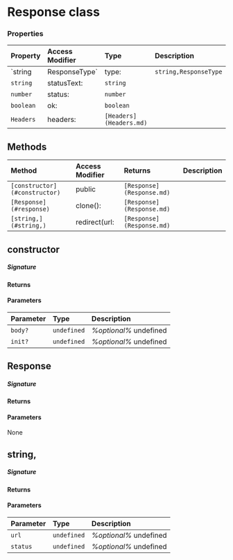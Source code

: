 # Response class




### Properties

| Property	   | Access Modifier | Type	| Description|
|:-------------|:----|:-------|:-----------|
|`string|ResponseType`     | type: | `string,ResponseType` |  |
|`string`     | statusText: | `string` |  |
|`number`     | status: | `number` |  |
|`boolean`     | ok: | `boolean` |  |
|`Headers`     | headers: | `[Headers](Headers.md)` |  |




## Methods

| Method	   | Access Modifier | Returns	| Description|
|:-------------|:----|:-------|:-----------|
|`[constructor](#constructor) `     | public | `[Response](Response.md)` |  |
|`[Response](#response) `     | clone(): | `[Response](Response.md)` |  |
|`[string,](#string,) `     | redirect(url: | `[Response](Response.md)` |  |




## constructor



##### Signature

#### Returns

#### Parameters


| Parameter	   | Type    | Description |
|:-------------|:---------------|:------------|
| `body? `    | `undefined` | _%optional%_ undefined |
| `init? `    | `undefined` | _%optional%_ undefined |


## Response



##### Signature

#### Returns

#### Parameters
None


## string,



##### Signature

#### Returns

#### Parameters


| Parameter	   | Type    | Description |
|:-------------|:---------------|:------------|
| `url `    | `undefined` | _%optional%_ undefined |
| `status `    | `undefined` | _%optional%_ undefined |

